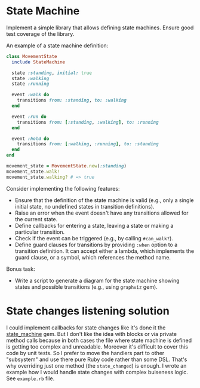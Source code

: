 # State Machine

Implement a simple library that allows defining state machines. Ensure good test coverage of the library.

An example of a state machine definition:

``` ruby
class MovementState
  include StateMachine

  state :standing, initial: true
  state :walking
  state :running

  event :walk do
    transitions from: :standing, to: :walking
  end

  event :run do
    transitions from: [:standing, :walking], to: :running
  end

  event :hold do
    transitions from: [:walking, :running], to: :standing
  end
end

movement_state = MovementState.new(:standing)
movement_state.walk!
movement_state.walking? # => true
```

Consider implementing the following features:

- Ensure that the definition of the state machine is valid (e.g., only a single initial state, no undefined states in transition definitions).
- Raise an error when the event doesn't have any transitions allowed for the current state.
- Define callbacks for entering a state, leaving a state or making a particular transition.
- Check if the event can be triggered (e.g., by calling `#can_walk?`).
- Define guard clauses for transitions by providing `:when` option to a transition definition. It can accept either a lambda, which implements the guard clause, or a symbol, which references the method name.

Bonus task:
- Write a script to generate a diagram for the state machine showing states and possible transitions (e.g., using `graphviz` gem).


# State changes listening solution

I could implement callbacks for state changes like it's done it the [state_machine](https://github.com/pluginaweek/state_machine) gem. But I don't like the idea with blocks or via private method calls because in both cases the file where state machine is defined is getting too complex and unreadable. Moreover it's difficult to cover this code by unit tests. So I prefer to move the handlers part to other "subsystem" and use there pure Ruby code rather than some DSL. That's why overriding just one method (the `state_changed`) is enough. I wrote an example how I would handle state changes with complex buiseness logic. See `example.rb` file.
